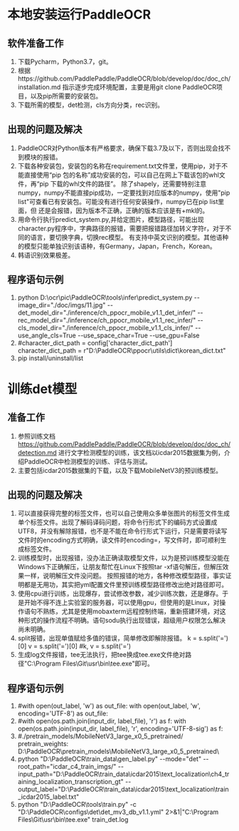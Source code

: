 # 本地安装运行PaddleOCR
## 软件准备工作
1. 下载Pycharm，Python3.7，git。
2. 根据https://github.com/PaddlePaddle/PaddleOCR/blob/develop/doc/doc_ch/installation.md 指示逐步完成环境配置，主要是用git clone PaddleOCR项目，以及pip所需要的安装包。
3. 下载所需的模型，det检测，cls方向分类，rec识别。
## 出现的问题及解决
1. PaddleOCR对Python版本有严格要求，确保下载3.7及以下，否则出现会找不到模块的报错。
2. 下载各种安装包，安装包的名称在requirement.txt文件里，使用pip，对于不能直接使用“pip 包的名称”成功安装的包，可以自己在网上下载该包的whl文件，再“pip 下载的whl文件的路径”。
   除了shapely，还需要特别注意numpy，numpy不能直接pip成功，一定要找到对应版本的numpy，使用"pip list"可查看已有安装包。可能没有进行任何安装操作，numpy已在pip list里面，但
   还是会报错，因为版本不正确，正确的版本应该是有+mkl的。
3. 用命令行执行predict_system.py,并给定图片，模型路径，可能出现character.py程序中，字典路径的报错，需要把报错路径加转义字符r，对于不同的语言，要切换字典，切换rec模型。
   有支持中英文识别的模型。其他语种的模型只能单独识别该语种，有Germany，Japan，French，Korean。
4. 韩语识别效果极差。
## 程序语句示例
1. python D:\ocr\pic\PaddleOCR\tools\infer\predict_system.py --image_dir="./doc/imgs/11.jpg" --det_model_dir="./inference/ch_ppocr_mobile_v1.1_det_infer/"  --rec_model_dir="./inference/ch_ppocr_mobile_v1.1_rec_infer/" --cls_model_dir="./inference/ch_ppocr_mobile_v1.1_cls_infer/" --use_angle_cls=True --use_space_char=True --use_gpu=False
2. #character_dict_path = config['character_dict_path']
   character_dict_path = r"D:\PaddleOCR\ppocr\utils\dict\korean_dict.txt"
3. pip install/uninstall/list   

# 训练det模型
## 准备工作
1. 参照训练文档 https://github.com/PaddlePaddle/PaddleOCR/blob/develop/doc/doc_ch/detection.md 进行文字检测模型的训练，该文档以icdar2015数据集为例，介绍PaddleOCR中检测模型的训练、评估与测试。
2. 主要包括icdar2015数据集的下载，以及下载MobileNetV3的预训练模型。
## 出现的问题及解决
1. 可以直接获得完整的标签文件，也可以自己使用众多单张图片的标签文件生成单个标签文件。出现了解码译码问题，将命令行形式下的编码方式设置成UTF8，并没有解除报错，也不是不能在命令行形式下运行，只是需要将读写文件时的encoding方式明确，读文件时encoding=，写文件时，即可顺利生成标签文件。
2. 训练模型时，出现报错，没办法正确读取模型文件，以为是预训练模型没能在Windows下正确解压，让朋友帮忙在Linux下按照tar -xf语句解压，但解压效果一样，说明解压文件没问题。
按照报错的地方，各种修改模型路径，事实证明都是无用功，其实把yml配置文件里预训练模型路径修改出绝对路径即可。
3. 使用cpu进行训练，出现爆存，尝试修改参数，减少训练次数，还是爆存。于是开始不得不连上实验室的服务器，可以使用gpu，但使用的是Linux，对操作语句不熟练，尤其是使用mobaxterm远程控制终端，重新搭建环境，对这种形式的操作流程不明确。语句sodu执行出现错误，超级用户权限怎么解决尚未明确。
4. split报错，出现单值赋给多值的错误，简单修改即解除报错。
k = s.split('=')[0]
v = s.split('=')[0]
#k, v = s.split('=')
5. 生成log文件报错，tee无法执行，把tee换成tee.exe文件绝对路径"C:\Program Files\Git\usr\bin\tee.exe"即可。
## 程序语句示例
1. #with open(out_label, 'w') as out_file:
with open(out_label, 'w', encoding='UTF-8') as out_file:
2. #with open(os.path.join(input_dir, label_file), 'r') as f:
with open(os.path.join(input_dir, label_file), 'r', encoding='UTF-8-sig') as f:
3. #./pretrain_models/MobileNetV3_large_x0_5_pretrained/
pretrain_weights: D:\PaddleOCR\pretrain_models\MobileNetV3_large_x0_5_pretrained\
4. python "D:\PaddleOCR\train_data\gen_label.py" --mode="det" --root_path="icdar_c4_train_imgs/"    --input_path="D:\PaddleOCR\train_data\icdar2015\text_localization\ch4_training_localization_transcription_gt"     --output_label="D:\PaddleOCR\train_data\icdar2015\text_localization\train_icdar2015_label.txt"
5. python "D:\PaddleOCR\tools\train.py" -c "D:\PaddleOCR\configs\det\det_mv3_db_v1.1.yml"    2>&1|"C:\Program Files\Git\usr\bin\tee.exe" train_det.log
